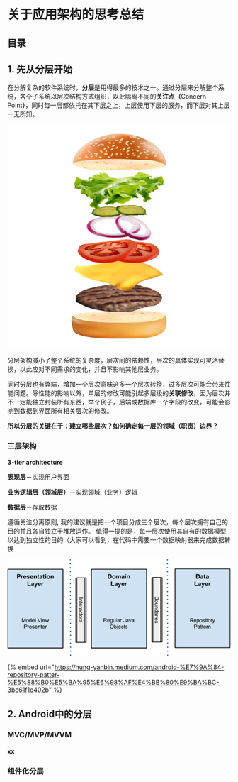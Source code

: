 # 关于应用架构的思考总结

## 目录

## 1. 先从分层开始

在分解复杂的软件系统时，**分层**是用得最多的技术之一。通过分层来分解整个系统，各个子系统以层次结构方式组织，以此隔离不同的**关注点（**&#x43;oncern Poin&#x74;**）**，同时每一层都依托在其下层之上，上层使用下层的服务，而下层对其上层一无所知。

![](<../.gitbook/assets/image (207).png>)

分层架构减小了整个系统的复杂度，层次间的依赖性，层次的具体实现可灵活替换，以此应对不同需求的变化，并且不影响其他层业务。

同时分层也有弊端，增加一个层次意味这多一个层次转换，过多层次可能会带来性能问题。除性能的影响以外，单层的修改可能引起多层级的**关联修改**，因为层次并不一定能独立封装所有东西，举个例子，后端或数据库一个字段的改变，可能会影响到数据到界面所有相关层次的修改。

**所以分层的关键在于：建立哪些层次？如何确定每一层的领域（职责）边界？**

### **三层架构**

**3-tier architecture**

**表现层**－实现用户界面

**业务逻辑层（领域层）**－实现领域（业务）逻辑

**数据层**－存取数据



遵循关注分离原则, 我的建议就是把一个项目分成三个层次，每个层次拥有自己的目的并且各自独立于堆放运作。 值得一提的是，每一层次使用其自有的数据模型以达到独立性的目的（大家可以看到，在代码中需要一个数据映射器来完成数据转换

![](<../.gitbook/assets/image (200).png>)

{% embed url="https://hung-yanbin.medium.com/android-%E7%9A%84-repository-patter-%E5%88%B0%E5%BA%95%E6%98%AF%E4%BB%80%E9%BA%BC-3bc61f1e402b" %}

## 2. Android中的分层

### MVC/MVP/MVVM

#### xx <a href="#zu-jian-hua-fen-ceng-jie-gou" id="zu-jian-hua-fen-ceng-jie-gou"></a>

### 组件化分层

###



